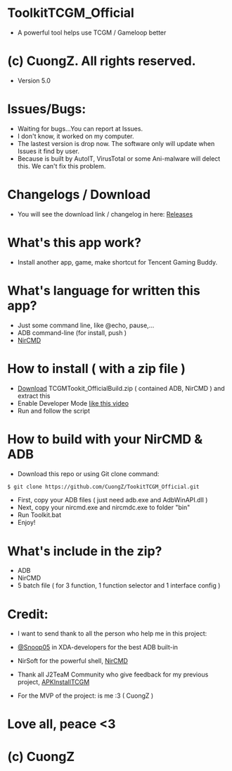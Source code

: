 # ToolkitTCGM_Official
+ A powerful tool helps use TCGM / Gameloop better

# (c) CuongZ. All rights reserved.

+ Version 5.0

# Issues/Bugs:
+ Waiting for bugs...You can report at Issues.
+ I don't know, it worked on my computer.
+ The lastest version is drop now. The software only will update when Issues it find by user.
+ Because is built by AutoIT, VirusTotal or some Ani-malware will delect this. We can't fix this problem.

# Changelogs / Download
+ You will see the download link / changelog in here: [Releases](https://github.com/CuongZ/ToolkitTCGM_Official/releases)


# What's this app work?
+ Install another app, game, make shortcut for Tencent Gaming Buddy.

# What's language for written this app?
+ Just some command line, like @echo, pause,...
+ ADB command-line (for install, push )
+ [NirCMD]( https://www.nirsoft.net/utils/nircmd.html )

# How to install ( with a zip file )
+ [Download](https://github.com/CuongZ/ToolkitTCGM_Official/releases) TCGMTookit_OfficialBuild.zip ( contained ADB, NirCMD ) and extract this
+ Enable Developer Mode [like this video](https://youtu.be/ksQB_eniDYU)
+ Run and follow the script

# How to build with your NirCMD & ADB
+ Download this repo or using Git clone command:
```bash
$ git clone https://github.com/CuongZ/TookitTCGM_Official.git
```
+ First, copy your ADB files ( just need adb.exe and AdbWinAPI.dll )
+ Next, copy your nircmd.exe and nircmdc.exe to folder "bin"
+ Run Toolkit.bat
+ Enjoy!

# What's include in the zip?
+ ADB
+ NirCMD
+ 5 batch file ( for 3 function, 1 function selector and 1 interface config )

# Credit:
+ I want to send thank to all the person who help me in this project: 
+ [@Snoop05](https://forum.xda-developers.com/member.php?u=4638083) in XDA-developers for the best ADB built-in

+ NirSoft for the powerful shell, [NirCMD](https://www.nirsoft.net/utils/nircmd.html)

+ Thank all J2TeaM Community who give feedback for my previous project, [APKInstallTCGM](https://www.facebook.com/groups/j2team.community/permalink/847187048946750/)

+ For the MVP of the project: is me :3 ( CuongZ )

# Love all, peace <3

# (c) CuongZ




